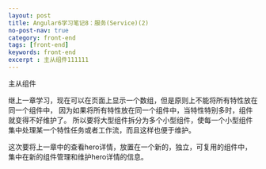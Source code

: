 ```yaml
---
layout: post
title: Angular6学习笔记8：服务(Service)(2)
no-post-nav: true
category: front-end
tags: [front-end]
keywords: front-end
excerpt : 主从组件111111
---
```


主从组件

继上一章学习，现在可以在页面上显示一个数组，但是原则上不能将所有特性放在同一个组件中，
因为如果将所有特性放在同一个组件中，当特性特别多时，组件就变得不好维护了。
所以要将大型组件拆分为多个小型组件，使每一个小型组件集中处理某一个特性任务或者工作流，而且这样也便于维护。<br/>

这次要将上一章中的查看hero详情，放置在一个新的，独立，可复用的组件中，集中在新的组件管理和维护hero详情的信息。
